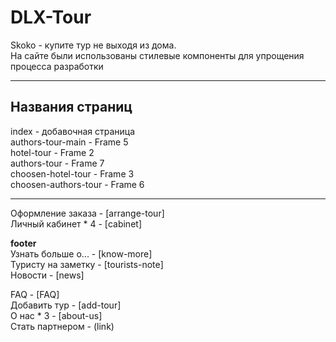 # DLX-Tour
Skoko - купите тур не выходя из дома.  
На сайте были использованы стилевые компоненты для упрощения процесса разработки
*****
## Названия страниц
index - добавочная страница  
	authors-tour-main - Frame 5  
		hotel-tour - Frame 2  
		authors-tour - Frame 7  
			choosen-hotel-tour - Frame 3  
			choosen-authors-tour - Frame 6  
*****
Оформление заказа - [arrange-tour]  
Личный кабинет * 4 - [cabinet]  

**footer**  
Узнать больше о... - [know-more]  
Туристу на заметку - [tourists-note]  
Новости - [news]  

FAQ - [FAQ]  
Добавить тур - [add-tour]  
О нас * 3 - [about-us]  
Стать партнером - (link)  
